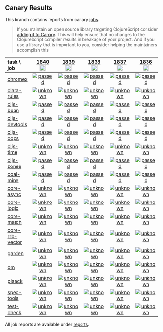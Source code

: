 ## Canary Results

This branch contains reports from canary [jobs](https://github.com/cljs-oss/canary/tree/jobs).

> If you maintain an open source library targeting ClojureScript consider [adding it to Canary](https://github.com/cljs-oss/canary/tree/master#how-to-participate). This will help ensure that no changes to the ClojureScript compiler results in breakage of your project. And if you use a library that is important to you, consider helping the maintainers accomplish this.

[//]: # (begin_overview_table)

| task \ job | <a href="reports/2021/06/28/job-001840-1.10.867-9027c028" title="job #1840&#xA;&#xA;job&#xA;&#xA;requested by BinaryAge Bot (@babot) on 2021-06-28T11:12:25Z">1840<br/><img width=20 height=20 src="https://avatars.githubusercontent.com/u/1476765?v=4&s=60"></a> | <a href="reports/2021/06/27/job-001839-1.10.867-9027c028" title="job #1839&#xA;&#xA;job&#xA;&#xA;requested by BinaryAge Bot (@babot) on 2021-06-27T11:07:24Z">1839<br/><img width=20 height=20 src="https://avatars.githubusercontent.com/u/1476765?v=4&s=60"></a> | <a href="reports/2021/06/26/job-001838-1.10.867-9027c028" title="job #1838&#xA;&#xA;job&#xA;&#xA;requested by BinaryAge Bot (@babot) on 2021-06-26T11:07:28Z">1838<br/><img width=20 height=20 src="https://avatars.githubusercontent.com/u/1476765?v=4&s=60"></a> | <a href="reports/2021/06/25/job-001837-1.10.867-9027c028" title="job #1837&#xA;&#xA;job&#xA;&#xA;requested by BinaryAge Bot (@babot) on 2021-06-25T11:07:48Z">1837<br/><img width=20 height=20 src="https://avatars.githubusercontent.com/u/1476765?v=4&s=60"></a> | <a href="reports/2021/06/24/job-001836-1.10.867-9027c028" title="job #1836&#xA;&#xA;job&#xA;&#xA;requested by BinaryAge Bot (@babot) on 2021-06-24T11:04:19Z">1836<br/><img width=20 height=20 src="https://avatars.githubusercontent.com/u/1476765?v=4&s=60"></a> | <a href="reports/2021/06/23/job-001835-1.10.867-9027c028" title="job #1835&#xA;&#xA;job&#xA;&#xA;requested by BinaryAge Bot (@babot) on 2021-06-23T11:07:59Z">1835<br/><img width=20 height=20 src="https://avatars.githubusercontent.com/u/1476765?v=4&s=60"></a> | <a href="reports/2021/06/22/job-001834-1.10.867-9027c028" title="job #1834&#xA;&#xA;job&#xA;&#xA;requested by BinaryAge Bot (@babot) on 2021-06-22T11:08:02Z">1834<br/><img width=20 height=20 src="https://avatars.githubusercontent.com/u/1476765?v=4&s=60"></a> | <a href="reports/2021/06/21/job-001833-1.10.867-9027c028" title="job #1833&#xA;&#xA;job&#xA;&#xA;requested by BinaryAge Bot (@babot) on 2021-06-21T11:12:12Z">1833<br/><img width=20 height=20 src="https://avatars.githubusercontent.com/u/1476765?v=4&s=60"></a> | <a href="reports/2021/06/20/job-001832-1.10.867-9027c028" title="job #1832&#xA;&#xA;job&#xA;&#xA;requested by BinaryAge Bot (@babot) on 2021-06-20T11:07:41Z">1832<br/><img width=20 height=20 src="https://avatars.githubusercontent.com/u/1476765?v=4&s=60"></a> | <a href="reports/2021/06/19/job-001831-1.10.867-9027c028" title="job #1831&#xA;&#xA;job&#xA;&#xA;requested by BinaryAge Bot (@babot) on 2021-06-19T11:07:56Z">1831<br/><img width=20 height=20 src="https://avatars.githubusercontent.com/u/1476765?v=4&s=60"></a> |
| :--- | :---: | :---: | :---: | :---: | :---: | :---: | :---: | :---: | :---: | :---: |
| [chromex](https://github.com/binaryage/chromex) | <a href="reports/2021/06/28/job-001840-1.10.867-9027c028#-chromex"><img title="passed" src="http://box.binaryage.com/s-passed.svg"><a> | <a href="reports/2021/06/27/job-001839-1.10.867-9027c028#-chromex"><img title="passed" src="http://box.binaryage.com/s-passed.svg"><a> | <a href="reports/2021/06/26/job-001838-1.10.867-9027c028#-chromex"><img title="passed" src="http://box.binaryage.com/s-passed.svg"><a> | <a href="reports/2021/06/25/job-001837-1.10.867-9027c028#-chromex"><img title="passed" src="http://box.binaryage.com/s-passed.svg"><a> | <a href="reports/2021/06/24/job-001836-1.10.867-9027c028#-chromex"><img title="passed" src="http://box.binaryage.com/s-passed.svg"><a> | <a href="reports/2021/06/23/job-001835-1.10.867-9027c028#-chromex"><img title="passed" src="http://box.binaryage.com/s-passed.svg"><a> | <a href="reports/2021/06/22/job-001834-1.10.867-9027c028#-chromex"><img title="passed" src="http://box.binaryage.com/s-passed.svg"><a> | <a href="reports/2021/06/21/job-001833-1.10.867-9027c028#-chromex"><img title="passed" src="http://box.binaryage.com/s-passed.svg"><a> | <a href="reports/2021/06/20/job-001832-1.10.867-9027c028#-chromex"><img title="passed" src="http://box.binaryage.com/s-passed.svg"><a> | <a href="reports/2021/06/19/job-001831-1.10.867-9027c028#-chromex"><img title="passed" src="http://box.binaryage.com/s-passed.svg"><a> |
| [clara-rules](https://github.com/cerner/clara-rules) | <a href="reports/2021/06/28/job-001840-1.10.867-9027c028#-clara-rules"><img title="unknown" src="http://box.binaryage.com/s-unknown.svg"><a> | <a href="reports/2021/06/27/job-001839-1.10.867-9027c028#-clara-rules"><img title="unknown" src="http://box.binaryage.com/s-unknown.svg"><a> | <a href="reports/2021/06/26/job-001838-1.10.867-9027c028#-clara-rules"><img title="unknown" src="http://box.binaryage.com/s-unknown.svg"><a> | <a href="reports/2021/06/25/job-001837-1.10.867-9027c028#-clara-rules"><img title="unknown" src="http://box.binaryage.com/s-unknown.svg"><a> | <a href="reports/2021/06/24/job-001836-1.10.867-9027c028#-clara-rules"><img title="unknown" src="http://box.binaryage.com/s-unknown.svg"><a> | <a href="reports/2021/06/23/job-001835-1.10.867-9027c028#-clara-rules"><img title="unknown" src="http://box.binaryage.com/s-unknown.svg"><a> | <a href="reports/2021/06/22/job-001834-1.10.867-9027c028#-clara-rules"><img title="unknown" src="http://box.binaryage.com/s-unknown.svg"><a> | <a href="reports/2021/06/21/job-001833-1.10.867-9027c028#-clara-rules"><img title="unknown" src="http://box.binaryage.com/s-unknown.svg"><a> | <a href="reports/2021/06/20/job-001832-1.10.867-9027c028#-clara-rules"><img title="unknown" src="http://box.binaryage.com/s-unknown.svg"><a> | <a href="reports/2021/06/19/job-001831-1.10.867-9027c028#-clara-rules"><img title="unknown" src="http://box.binaryage.com/s-unknown.svg"><a> |
| [cljs-bean](https://github.com/mfikes/cljs-bean) | <a href="reports/2021/06/28/job-001840-1.10.867-9027c028#-cljs-bean"><img title="passed" src="http://box.binaryage.com/s-passed.svg"><a> | <a href="reports/2021/06/27/job-001839-1.10.867-9027c028#-cljs-bean"><img title="passed" src="http://box.binaryage.com/s-passed.svg"><a> | <a href="reports/2021/06/26/job-001838-1.10.867-9027c028#-cljs-bean"><img title="passed" src="http://box.binaryage.com/s-passed.svg"><a> | <a href="reports/2021/06/25/job-001837-1.10.867-9027c028#-cljs-bean"><img title="passed" src="http://box.binaryage.com/s-passed.svg"><a> | <a href="reports/2021/06/24/job-001836-1.10.867-9027c028#-cljs-bean"><img title="passed" src="http://box.binaryage.com/s-passed.svg"><a> | <a href="reports/2021/06/23/job-001835-1.10.867-9027c028#-cljs-bean"><img title="passed" src="http://box.binaryage.com/s-passed.svg"><a> | <a href="reports/2021/06/22/job-001834-1.10.867-9027c028#-cljs-bean"><img title="passed" src="http://box.binaryage.com/s-passed.svg"><a> | <a href="reports/2021/06/21/job-001833-1.10.867-9027c028#-cljs-bean"><img title="passed" src="http://box.binaryage.com/s-passed.svg"><a> | <a href="reports/2021/06/20/job-001832-1.10.867-9027c028#-cljs-bean"><img title="passed" src="http://box.binaryage.com/s-passed.svg"><a> | <a href="reports/2021/06/19/job-001831-1.10.867-9027c028#-cljs-bean"><img title="passed" src="http://box.binaryage.com/s-passed.svg"><a> |
| [cljs-devtools](https://github.com/binaryage/cljs-devtools) | <a href="reports/2021/06/28/job-001840-1.10.867-9027c028#-cljs-devtools"><img title="passed" src="http://box.binaryage.com/s-passed.svg"><a> | <a href="reports/2021/06/27/job-001839-1.10.867-9027c028#-cljs-devtools"><img title="passed" src="http://box.binaryage.com/s-passed.svg"><a> | <a href="reports/2021/06/26/job-001838-1.10.867-9027c028#-cljs-devtools"><img title="passed" src="http://box.binaryage.com/s-passed.svg"><a> | <a href="reports/2021/06/25/job-001837-1.10.867-9027c028#-cljs-devtools"><img title="passed" src="http://box.binaryage.com/s-passed.svg"><a> | <a href="reports/2021/06/24/job-001836-1.10.867-9027c028#-cljs-devtools"><img title="passed" src="http://box.binaryage.com/s-passed.svg"><a> | <a href="reports/2021/06/23/job-001835-1.10.867-9027c028#-cljs-devtools"><img title="passed" src="http://box.binaryage.com/s-passed.svg"><a> | <a href="reports/2021/06/22/job-001834-1.10.867-9027c028#-cljs-devtools"><img title="passed" src="http://box.binaryage.com/s-passed.svg"><a> | <a href="reports/2021/06/21/job-001833-1.10.867-9027c028#-cljs-devtools"><img title="passed" src="http://box.binaryage.com/s-passed.svg"><a> | <a href="reports/2021/06/20/job-001832-1.10.867-9027c028#-cljs-devtools"><img title="passed" src="http://box.binaryage.com/s-passed.svg"><a> | <a href="reports/2021/06/19/job-001831-1.10.867-9027c028#-cljs-devtools"><img title="passed" src="http://box.binaryage.com/s-passed.svg"><a> |
| [cljs-oops](https://github.com/binaryage/cljs-oops) | <a href="reports/2021/06/28/job-001840-1.10.867-9027c028#-cljs-oops"><img title="passed" src="http://box.binaryage.com/s-passed.svg"><a> | <a href="reports/2021/06/27/job-001839-1.10.867-9027c028#-cljs-oops"><img title="passed" src="http://box.binaryage.com/s-passed.svg"><a> | <a href="reports/2021/06/26/job-001838-1.10.867-9027c028#-cljs-oops"><img title="passed" src="http://box.binaryage.com/s-passed.svg"><a> | <a href="reports/2021/06/25/job-001837-1.10.867-9027c028#-cljs-oops"><img title="passed" src="http://box.binaryage.com/s-passed.svg"><a> | <a href="reports/2021/06/24/job-001836-1.10.867-9027c028#-cljs-oops"><img title="passed" src="http://box.binaryage.com/s-passed.svg"><a> | <a href="reports/2021/06/23/job-001835-1.10.867-9027c028#-cljs-oops"><img title="passed" src="http://box.binaryage.com/s-passed.svg"><a> | <a href="reports/2021/06/22/job-001834-1.10.867-9027c028#-cljs-oops"><img title="passed" src="http://box.binaryage.com/s-passed.svg"><a> | <a href="reports/2021/06/21/job-001833-1.10.867-9027c028#-cljs-oops"><img title="passed" src="http://box.binaryage.com/s-passed.svg"><a> | <a href="reports/2021/06/20/job-001832-1.10.867-9027c028#-cljs-oops"><img title="passed" src="http://box.binaryage.com/s-passed.svg"><a> | <a href="reports/2021/06/19/job-001831-1.10.867-9027c028#-cljs-oops"><img title="passed" src="http://box.binaryage.com/s-passed.svg"><a> |
| [cljs-time](https://github.com/andrewmcveigh/cljs-time) | <a href="reports/2021/06/28/job-001840-1.10.867-9027c028#-cljs-time"><img title="unknown" src="http://box.binaryage.com/s-unknown.svg"><a> | <a href="reports/2021/06/27/job-001839-1.10.867-9027c028#-cljs-time"><img title="unknown" src="http://box.binaryage.com/s-unknown.svg"><a> | <a href="reports/2021/06/26/job-001838-1.10.867-9027c028#-cljs-time"><img title="unknown" src="http://box.binaryage.com/s-unknown.svg"><a> | <a href="reports/2021/06/25/job-001837-1.10.867-9027c028#-cljs-time"><img title="unknown" src="http://box.binaryage.com/s-unknown.svg"><a> | <a href="reports/2021/06/24/job-001836-1.10.867-9027c028#-cljs-time"><img title="unknown" src="http://box.binaryage.com/s-unknown.svg"><a> | <a href="reports/2021/06/23/job-001835-1.10.867-9027c028#-cljs-time"><img title="unknown" src="http://box.binaryage.com/s-unknown.svg"><a> | <a href="reports/2021/06/22/job-001834-1.10.867-9027c028#-cljs-time"><img title="unknown" src="http://box.binaryage.com/s-unknown.svg"><a> | <a href="reports/2021/06/21/job-001833-1.10.867-9027c028#-cljs-time"><img title="unknown" src="http://box.binaryage.com/s-unknown.svg"><a> | <a href="reports/2021/06/20/job-001832-1.10.867-9027c028#-cljs-time"><img title="unknown" src="http://box.binaryage.com/s-unknown.svg"><a> | <a href="reports/2021/06/19/job-001831-1.10.867-9027c028#-cljs-time"><img title="unknown" src="http://box.binaryage.com/s-unknown.svg"><a> |
| [cljs-zones](https://github.com/binaryage/cljs-zones) | <a href="reports/2021/06/28/job-001840-1.10.867-9027c028#-cljs-zones"><img title="passed" src="http://box.binaryage.com/s-passed.svg"><a> | <a href="reports/2021/06/27/job-001839-1.10.867-9027c028#-cljs-zones"><img title="passed" src="http://box.binaryage.com/s-passed.svg"><a> | <a href="reports/2021/06/26/job-001838-1.10.867-9027c028#-cljs-zones"><img title="passed" src="http://box.binaryage.com/s-passed.svg"><a> | <a href="reports/2021/06/25/job-001837-1.10.867-9027c028#-cljs-zones"><img title="passed" src="http://box.binaryage.com/s-passed.svg"><a> | <a href="reports/2021/06/24/job-001836-1.10.867-9027c028#-cljs-zones"><img title="passed" src="http://box.binaryage.com/s-passed.svg"><a> | <a href="reports/2021/06/23/job-001835-1.10.867-9027c028#-cljs-zones"><img title="passed" src="http://box.binaryage.com/s-passed.svg"><a> | <a href="reports/2021/06/22/job-001834-1.10.867-9027c028#-cljs-zones"><img title="passed" src="http://box.binaryage.com/s-passed.svg"><a> | <a href="reports/2021/06/21/job-001833-1.10.867-9027c028#-cljs-zones"><img title="passed" src="http://box.binaryage.com/s-passed.svg"><a> | <a href="reports/2021/06/20/job-001832-1.10.867-9027c028#-cljs-zones"><img title="passed" src="http://box.binaryage.com/s-passed.svg"><a> | <a href="reports/2021/06/19/job-001831-1.10.867-9027c028#-cljs-zones"><img title="passed" src="http://box.binaryage.com/s-passed.svg"><a> |
| [coal-mine](https://github.com/mfikes/coal-mine) | <a href="reports/2021/06/28/job-001840-1.10.867-9027c028#-coal-mine"><img title="passed" src="http://box.binaryage.com/s-passed.svg"><a> | <a href="reports/2021/06/27/job-001839-1.10.867-9027c028#-coal-mine"><img title="passed" src="http://box.binaryage.com/s-passed.svg"><a> | <a href="reports/2021/06/26/job-001838-1.10.867-9027c028#-coal-mine"><img title="passed" src="http://box.binaryage.com/s-passed.svg"><a> | <a href="reports/2021/06/25/job-001837-1.10.867-9027c028#-coal-mine"><img title="passed" src="http://box.binaryage.com/s-passed.svg"><a> | <a href="reports/2021/06/24/job-001836-1.10.867-9027c028#-coal-mine"><img title="passed" src="http://box.binaryage.com/s-passed.svg"><a> | <a href="reports/2021/06/23/job-001835-1.10.867-9027c028#-coal-mine"><img title="passed" src="http://box.binaryage.com/s-passed.svg"><a> | <a href="reports/2021/06/22/job-001834-1.10.867-9027c028#-coal-mine"><img title="failed" src="http://box.binaryage.com/s-failed.svg"><a> | <a href="reports/2021/06/21/job-001833-1.10.867-9027c028#-coal-mine"><img title="passed" src="http://box.binaryage.com/s-passed.svg"><a> | <a href="reports/2021/06/20/job-001832-1.10.867-9027c028#-coal-mine"><img title="passed" src="http://box.binaryage.com/s-passed.svg"><a> | <a href="reports/2021/06/19/job-001831-1.10.867-9027c028#-coal-mine"><img title="passed" src="http://box.binaryage.com/s-passed.svg"><a> |
| [core-async](https://github.com/clojure/core.async) | <a href="reports/2021/06/28/job-001840-1.10.867-9027c028#-core-async"><img title="unknown" src="http://box.binaryage.com/s-unknown.svg"><a> | <a href="reports/2021/06/27/job-001839-1.10.867-9027c028#-core-async"><img title="unknown" src="http://box.binaryage.com/s-unknown.svg"><a> | <a href="reports/2021/06/26/job-001838-1.10.867-9027c028#-core-async"><img title="unknown" src="http://box.binaryage.com/s-unknown.svg"><a> | <a href="reports/2021/06/25/job-001837-1.10.867-9027c028#-core-async"><img title="unknown" src="http://box.binaryage.com/s-unknown.svg"><a> | <a href="reports/2021/06/24/job-001836-1.10.867-9027c028#-core-async"><img title="unknown" src="http://box.binaryage.com/s-unknown.svg"><a> | <a href="reports/2021/06/23/job-001835-1.10.867-9027c028#-core-async"><img title="unknown" src="http://box.binaryage.com/s-unknown.svg"><a> | <a href="reports/2021/06/22/job-001834-1.10.867-9027c028#-core-async"><img title="unknown" src="http://box.binaryage.com/s-unknown.svg"><a> | <a href="reports/2021/06/21/job-001833-1.10.867-9027c028#-core-async"><img title="unknown" src="http://box.binaryage.com/s-unknown.svg"><a> | <a href="reports/2021/06/20/job-001832-1.10.867-9027c028#-core-async"><img title="unknown" src="http://box.binaryage.com/s-unknown.svg"><a> | <a href="reports/2021/06/19/job-001831-1.10.867-9027c028#-core-async"><img title="unknown" src="http://box.binaryage.com/s-unknown.svg"><a> |
| [core-logic](https://github.com/clojure/core.logic) | <a href="reports/2021/06/28/job-001840-1.10.867-9027c028#-core-logic"><img title="unknown" src="http://box.binaryage.com/s-unknown.svg"><a> | <a href="reports/2021/06/27/job-001839-1.10.867-9027c028#-core-logic"><img title="unknown" src="http://box.binaryage.com/s-unknown.svg"><a> | <a href="reports/2021/06/26/job-001838-1.10.867-9027c028#-core-logic"><img title="unknown" src="http://box.binaryage.com/s-unknown.svg"><a> | <a href="reports/2021/06/25/job-001837-1.10.867-9027c028#-core-logic"><img title="unknown" src="http://box.binaryage.com/s-unknown.svg"><a> | <a href="reports/2021/06/24/job-001836-1.10.867-9027c028#-core-logic"><img title="unknown" src="http://box.binaryage.com/s-unknown.svg"><a> | <a href="reports/2021/06/23/job-001835-1.10.867-9027c028#-core-logic"><img title="unknown" src="http://box.binaryage.com/s-unknown.svg"><a> | <a href="reports/2021/06/22/job-001834-1.10.867-9027c028#-core-logic"><img title="unknown" src="http://box.binaryage.com/s-unknown.svg"><a> | <a href="reports/2021/06/21/job-001833-1.10.867-9027c028#-core-logic"><img title="unknown" src="http://box.binaryage.com/s-unknown.svg"><a> | <a href="reports/2021/06/20/job-001832-1.10.867-9027c028#-core-logic"><img title="unknown" src="http://box.binaryage.com/s-unknown.svg"><a> | <a href="reports/2021/06/19/job-001831-1.10.867-9027c028#-core-logic"><img title="unknown" src="http://box.binaryage.com/s-unknown.svg"><a> |
| [core-match](https://github.com/clojure/core.match) | <a href="reports/2021/06/28/job-001840-1.10.867-9027c028#-core-match"><img title="unknown" src="http://box.binaryage.com/s-unknown.svg"><a> | <a href="reports/2021/06/27/job-001839-1.10.867-9027c028#-core-match"><img title="unknown" src="http://box.binaryage.com/s-unknown.svg"><a> | <a href="reports/2021/06/26/job-001838-1.10.867-9027c028#-core-match"><img title="unknown" src="http://box.binaryage.com/s-unknown.svg"><a> | <a href="reports/2021/06/25/job-001837-1.10.867-9027c028#-core-match"><img title="unknown" src="http://box.binaryage.com/s-unknown.svg"><a> | <a href="reports/2021/06/24/job-001836-1.10.867-9027c028#-core-match"><img title="unknown" src="http://box.binaryage.com/s-unknown.svg"><a> | <a href="reports/2021/06/23/job-001835-1.10.867-9027c028#-core-match"><img title="unknown" src="http://box.binaryage.com/s-unknown.svg"><a> | <a href="reports/2021/06/22/job-001834-1.10.867-9027c028#-core-match"><img title="unknown" src="http://box.binaryage.com/s-unknown.svg"><a> | <a href="reports/2021/06/21/job-001833-1.10.867-9027c028#-core-match"><img title="unknown" src="http://box.binaryage.com/s-unknown.svg"><a> | <a href="reports/2021/06/20/job-001832-1.10.867-9027c028#-core-match"><img title="unknown" src="http://box.binaryage.com/s-unknown.svg"><a> | <a href="reports/2021/06/19/job-001831-1.10.867-9027c028#-core-match"><img title="unknown" src="http://box.binaryage.com/s-unknown.svg"><a> |
| [core-rrb-vector](https://github.com/clojure/core.rrb-vector) | <a href="reports/2021/06/28/job-001840-1.10.867-9027c028#-core-rrb-vector"><img title="unknown" src="http://box.binaryage.com/s-unknown.svg"><a> | <a href="reports/2021/06/27/job-001839-1.10.867-9027c028#-core-rrb-vector"><img title="unknown" src="http://box.binaryage.com/s-unknown.svg"><a> | <a href="reports/2021/06/26/job-001838-1.10.867-9027c028#-core-rrb-vector"><img title="unknown" src="http://box.binaryage.com/s-unknown.svg"><a> | <a href="reports/2021/06/25/job-001837-1.10.867-9027c028#-core-rrb-vector"><img title="unknown" src="http://box.binaryage.com/s-unknown.svg"><a> | <a href="reports/2021/06/24/job-001836-1.10.867-9027c028#-core-rrb-vector"><img title="unknown" src="http://box.binaryage.com/s-unknown.svg"><a> | <a href="reports/2021/06/23/job-001835-1.10.867-9027c028#-core-rrb-vector"><img title="unknown" src="http://box.binaryage.com/s-unknown.svg"><a> | <a href="reports/2021/06/22/job-001834-1.10.867-9027c028#-core-rrb-vector"><img title="unknown" src="http://box.binaryage.com/s-unknown.svg"><a> | <a href="reports/2021/06/21/job-001833-1.10.867-9027c028#-core-rrb-vector"><img title="unknown" src="http://box.binaryage.com/s-unknown.svg"><a> | <a href="reports/2021/06/20/job-001832-1.10.867-9027c028#-core-rrb-vector"><img title="unknown" src="http://box.binaryage.com/s-unknown.svg"><a> | <a href="reports/2021/06/19/job-001831-1.10.867-9027c028#-core-rrb-vector"><img title="unknown" src="http://box.binaryage.com/s-unknown.svg"><a> |
| [garden](https://github.com/noprompt/garden) | <a href="reports/2021/06/28/job-001840-1.10.867-9027c028#-garden"><img title="unknown" src="http://box.binaryage.com/s-unknown.svg"><a> | <a href="reports/2021/06/27/job-001839-1.10.867-9027c028#-garden"><img title="unknown" src="http://box.binaryage.com/s-unknown.svg"><a> | <a href="reports/2021/06/26/job-001838-1.10.867-9027c028#-garden"><img title="unknown" src="http://box.binaryage.com/s-unknown.svg"><a> | <a href="reports/2021/06/25/job-001837-1.10.867-9027c028#-garden"><img title="unknown" src="http://box.binaryage.com/s-unknown.svg"><a> | <a href="reports/2021/06/24/job-001836-1.10.867-9027c028#-garden"><img title="unknown" src="http://box.binaryage.com/s-unknown.svg"><a> | <a href="reports/2021/06/23/job-001835-1.10.867-9027c028#-garden"><img title="unknown" src="http://box.binaryage.com/s-unknown.svg"><a> | <a href="reports/2021/06/22/job-001834-1.10.867-9027c028#-garden"><img title="unknown" src="http://box.binaryage.com/s-unknown.svg"><a> | <a href="reports/2021/06/21/job-001833-1.10.867-9027c028#-garden"><img title="unknown" src="http://box.binaryage.com/s-unknown.svg"><a> | <a href="reports/2021/06/20/job-001832-1.10.867-9027c028#-garden"><img title="unknown" src="http://box.binaryage.com/s-unknown.svg"><a> | <a href="reports/2021/06/19/job-001831-1.10.867-9027c028#-garden"><img title="unknown" src="http://box.binaryage.com/s-unknown.svg"><a> |
| [om](https://github.com/omcljs/om) | <a href="reports/2021/06/28/job-001840-1.10.867-9027c028#-om"><img title="unknown" src="http://box.binaryage.com/s-unknown.svg"><a> | <a href="reports/2021/06/27/job-001839-1.10.867-9027c028#-om"><img title="unknown" src="http://box.binaryage.com/s-unknown.svg"><a> | <a href="reports/2021/06/26/job-001838-1.10.867-9027c028#-om"><img title="unknown" src="http://box.binaryage.com/s-unknown.svg"><a> | <a href="reports/2021/06/25/job-001837-1.10.867-9027c028#-om"><img title="unknown" src="http://box.binaryage.com/s-unknown.svg"><a> | <a href="reports/2021/06/24/job-001836-1.10.867-9027c028#-om"><img title="unknown" src="http://box.binaryage.com/s-unknown.svg"><a> | <a href="reports/2021/06/23/job-001835-1.10.867-9027c028#-om"><img title="unknown" src="http://box.binaryage.com/s-unknown.svg"><a> | <a href="reports/2021/06/22/job-001834-1.10.867-9027c028#-om"><img title="unknown" src="http://box.binaryage.com/s-unknown.svg"><a> | <a href="reports/2021/06/21/job-001833-1.10.867-9027c028#-om"><img title="unknown" src="http://box.binaryage.com/s-unknown.svg"><a> | <a href="reports/2021/06/20/job-001832-1.10.867-9027c028#-om"><img title="unknown" src="http://box.binaryage.com/s-unknown.svg"><a> | <a href="reports/2021/06/19/job-001831-1.10.867-9027c028#-om"><img title="unknown" src="http://box.binaryage.com/s-unknown.svg"><a> |
| [planck](https://github.com/planck-repl/planck) | <a href="reports/2021/06/28/job-001840-1.10.867-9027c028#-planck"><img title="unknown" src="http://box.binaryage.com/s-unknown.svg"><a> | <a href="reports/2021/06/27/job-001839-1.10.867-9027c028#-planck"><img title="unknown" src="http://box.binaryage.com/s-unknown.svg"><a> | <a href="reports/2021/06/26/job-001838-1.10.867-9027c028#-planck"><img title="unknown" src="http://box.binaryage.com/s-unknown.svg"><a> | <a href="reports/2021/06/25/job-001837-1.10.867-9027c028#-planck"><img title="unknown" src="http://box.binaryage.com/s-unknown.svg"><a> | <a href="reports/2021/06/24/job-001836-1.10.867-9027c028#-planck"><img title="unknown" src="http://box.binaryage.com/s-unknown.svg"><a> | <a href="reports/2021/06/23/job-001835-1.10.867-9027c028#-planck"><img title="unknown" src="http://box.binaryage.com/s-unknown.svg"><a> | <a href="reports/2021/06/22/job-001834-1.10.867-9027c028#-planck"><img title="unknown" src="http://box.binaryage.com/s-unknown.svg"><a> | <a href="reports/2021/06/21/job-001833-1.10.867-9027c028#-planck"><img title="unknown" src="http://box.binaryage.com/s-unknown.svg"><a> | <a href="reports/2021/06/20/job-001832-1.10.867-9027c028#-planck"><img title="unknown" src="http://box.binaryage.com/s-unknown.svg"><a> | <a href="reports/2021/06/19/job-001831-1.10.867-9027c028#-planck"><img title="unknown" src="http://box.binaryage.com/s-unknown.svg"><a> |
| [spec-tools](https://github.com/metosin/spec-tools) | <a href="reports/2021/06/28/job-001840-1.10.867-9027c028#-spec-tools"><img title="unknown" src="http://box.binaryage.com/s-unknown.svg"><a> | <a href="reports/2021/06/27/job-001839-1.10.867-9027c028#-spec-tools"><img title="unknown" src="http://box.binaryage.com/s-unknown.svg"><a> | <a href="reports/2021/06/26/job-001838-1.10.867-9027c028#-spec-tools"><img title="unknown" src="http://box.binaryage.com/s-unknown.svg"><a> | <a href="reports/2021/06/25/job-001837-1.10.867-9027c028#-spec-tools"><img title="unknown" src="http://box.binaryage.com/s-unknown.svg"><a> | <a href="reports/2021/06/24/job-001836-1.10.867-9027c028#-spec-tools"><img title="unknown" src="http://box.binaryage.com/s-unknown.svg"><a> | <a href="reports/2021/06/23/job-001835-1.10.867-9027c028#-spec-tools"><img title="unknown" src="http://box.binaryage.com/s-unknown.svg"><a> | <a href="reports/2021/06/22/job-001834-1.10.867-9027c028#-spec-tools"><img title="unknown" src="http://box.binaryage.com/s-unknown.svg"><a> | <a href="reports/2021/06/21/job-001833-1.10.867-9027c028#-spec-tools"><img title="unknown" src="http://box.binaryage.com/s-unknown.svg"><a> | <a href="reports/2021/06/20/job-001832-1.10.867-9027c028#-spec-tools"><img title="unknown" src="http://box.binaryage.com/s-unknown.svg"><a> | <a href="reports/2021/06/19/job-001831-1.10.867-9027c028#-spec-tools"><img title="unknown" src="http://box.binaryage.com/s-unknown.svg"><a> |
| [test-check](https://github.com/clojure/test.check) | <a href="reports/2021/06/28/job-001840-1.10.867-9027c028#-test-check"><img title="unknown" src="http://box.binaryage.com/s-unknown.svg"><a> | <a href="reports/2021/06/27/job-001839-1.10.867-9027c028#-test-check"><img title="unknown" src="http://box.binaryage.com/s-unknown.svg"><a> | <a href="reports/2021/06/26/job-001838-1.10.867-9027c028#-test-check"><img title="unknown" src="http://box.binaryage.com/s-unknown.svg"><a> | <a href="reports/2021/06/25/job-001837-1.10.867-9027c028#-test-check"><img title="unknown" src="http://box.binaryage.com/s-unknown.svg"><a> | <a href="reports/2021/06/24/job-001836-1.10.867-9027c028#-test-check"><img title="unknown" src="http://box.binaryage.com/s-unknown.svg"><a> | <a href="reports/2021/06/23/job-001835-1.10.867-9027c028#-test-check"><img title="unknown" src="http://box.binaryage.com/s-unknown.svg"><a> | <a href="reports/2021/06/22/job-001834-1.10.867-9027c028#-test-check"><img title="unknown" src="http://box.binaryage.com/s-unknown.svg"><a> | <a href="reports/2021/06/21/job-001833-1.10.867-9027c028#-test-check"><img title="unknown" src="http://box.binaryage.com/s-unknown.svg"><a> | <a href="reports/2021/06/20/job-001832-1.10.867-9027c028#-test-check"><img title="unknown" src="http://box.binaryage.com/s-unknown.svg"><a> | <a href="reports/2021/06/19/job-001831-1.10.867-9027c028#-test-check"><img title="unknown" src="http://box.binaryage.com/s-unknown.svg"><a> |

[//]: # (end_overview_table)

All job reports are available under [reports](reports).
